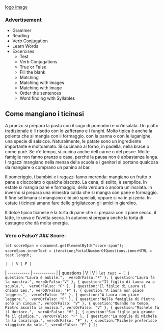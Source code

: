 [logo image](/images/logo.png)

### Advertisement

- Grammer
- Reading 
- Verb Conjugation
- Learn Words
- Excercises
    - Test
    - Verb Conjugations
    - True or False
    - Fill the blank
    - Matching 
    - Matching with images 
    - Matching with image
    - Order the sentences
    - Word finding with Syllables

## Come mangiano i ticinesi
 
A pranzo si prepara la pasta con il sugo di pomodori e un’insalata. Un piatto tradizionale è il risotto con lo zafferano e i funghi. Molto tipica è anche la polenta che si mangia con il formaggio, con la panna o con le luganighe, una specie di salsicce. Naturalmente, le patate sono un ingrediente importante e moltoamato. Si cucinano al forno, in padella, nella brace o come purè. Se c’è tempo, si cucina anche dell carne o del pesce. Molte famiglie non fanno pranzo a casa, perché la pausa non è abbastanza lunga. I ragazzi mangiano nella mensa della scuola e i genitori si portano qualcosa da mangiare o comprano un panino al bar.

Il pomeriggio, i bambini e i ragazzi fanno merenda: mangiano un frutto o pane e cioccolato o qualche biscotto. La cena, di solito, è semplice. In estate si mangia pane e formaggio, della verdura o ancora un’insalata. In inverno si prepara una minestra calda che si mangia con pane e formaggio. Il fine settimana si mangiano cibi più speciali, oppure si va in pizzeria. In estate i ticinesi amano fare delle grigliatecon gli amici in giardino.

Il dolce tipico ticinese è la torta di pane che si prepara con il pane secco, il latte, le uova e l’uvetta secca. In autunno si prepara anche la torta di castagne che dà molta energia.

### Vero o Falso? ### Score:
  `let scoreSpan = document.getElementById("score-span"); scoreSpan.innerText = iteration;`/`totalNumberOfQuestions.innerHTML = test.length;`

	|  | V | F |
| ----------- | ----------- |
| questions | V |  V |
 `let test = [
    {
        question:"Laura è nubile.", 
        veroOrFalso:"F"
    },
    {
        question:"Laura fa la maestra.",
        veroOrFalso:"V"
    },
    {
        question:"Il figlio di Laura va a scuola.", 
        veroOrFalso: "F"
    },
    {
        question:"Il figlio di Laura si chiama Leo.", veroOrFalso: "F"
    },
    {
        question:"A Laura non piace leggere.", 
        veroOrFalso: "F"
    },
    {
        question:"A Laura non piace leggere.", 
        veroOrFalso: "F"
    },
    {
        question:"Nella famiglia di Pietro sono in cinque.", veroOrFalso: "V"
    },
    {
        question:"Quando ha tempo, Pietro ascolta la musica.", veroOrFalso: "V"
    },
    {
        question:"Michele fa il dottore.", 
        veroOrFalso: "V"
    },
    {
        question:"Suo figlio più grande fa il giudice.", veroOrFalso: "F"
    },
    {
        question:"La moglie di Michele fa la casalinga.", veroOrFalso: "F"
    },
    {
        question:"Michele preferisce viaggiare da solo.", veroOrFalso: "F"
    }
];`





